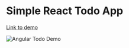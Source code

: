 # Simple React Todo App

[Link to demo](https://react-functional-components.netlify.app/)

![Angular Todo Demo](https://github.com/Ymirke/todo-app-in-web-frameworks/blob/react-functional-components/react-functional.gif)

